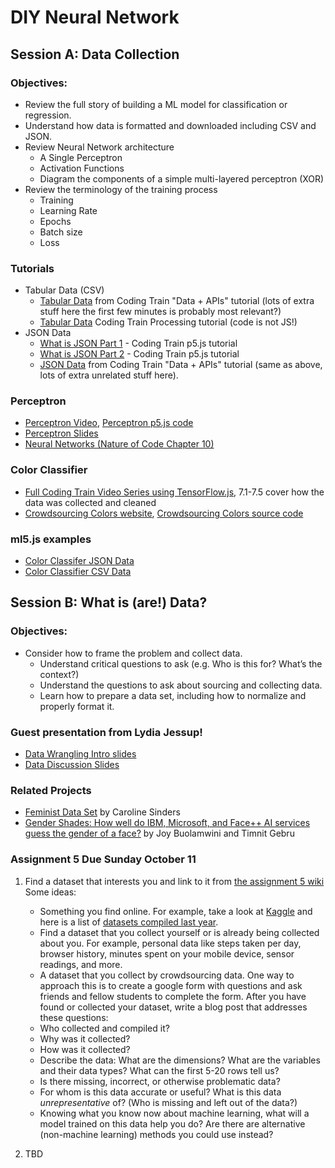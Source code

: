 # DIY Neural Network

## Session A: Data Collection

### Objectives:
* Review the full story of building a ML model for classification or regression.
* Understand how data is formatted and downloaded including CSV and JSON.
* Review Neural Network architecture
    * A Single Perceptron
    * Activation Functions
    * Diagram the components of a simple multi-layered perceptron (XOR)
* Review the terminology of the training process
    * Training
    * Learning Rate
    * Epochs
    * Batch size
    * Loss

### Tutorials
* Tabular Data (CSV)
   * [Tabular Data](https://youtu.be/RfMkdvN-23o) from Coding Train "Data + APIs" tutorial (lots of extra stuff here the first few minutes is probably most relevant?)
   * [Tabular Data](https://youtu.be/woaR-CJEwqc) Coding Train Processing tutorial (code is not JS!)
* JSON Data
   * [What is JSON Part 1](https://youtu.be/_NFkzw6oFtQ) - Coding Train p5.js tutorial
   * [What is JSON Part 2](https://youtu.be/118sDpLOClw) - Coding Train p5.js tutorial
   * [JSON Data](https://youtu.be/uxf0--uiX0I) from Coding Train "Data + APIs" tutorial (same as above, lots of extra unrelated stuff here).

### Perceptron
* [Perceptron Video](https://youtu.be/ntKn5TPHHAk), [Perceptron p5.js code](https://editor.p5js.org/natureofcode/sketches/HkJ0cRmux)
* [Perceptron Slides](https://drive.google.com/file/d/1io05Uzpb9BclWzXyvB6wEj_Zu4uI_hOX/view?usp=sharing)
* [Neural Networks (Nature of Code Chapter 10)](http://natureofcode.com/book/chapter-10-neural-networks/)

### Color Classifier
* [Full Coding Train Video Series using TensorFlow.js](https://youtu.be/y59-frfKR58?list=PLRqwX-V7Uu6bmMRCIoTi72aNWHo7epX4L), 7.1-7.5 cover how the data was collected and cleaned
* [Crowdsourcing Colors website](https://codingtrain.github.io/CrowdSourceColorData/index.html), [Crowdsourcing Colors source code](https://github.com/CodingTrain/CrowdSourceColorData)

### ml5.js examples
* [Color Classifer JSON Data](https://editor.p5js.org/ima_ml/sketches/WOLz4pub3)
* [Color Classifier CSV Data](https://editor.p5js.org/ima_ml/sketches/8eskYqyhA)

## Session B: What is (are!) Data?

### Objectives:
* Consider how to frame the problem and collect data.
    * Understand critical questions to ask (e.g. Who is this for? What’s the context?)
    * Understand the questions to ask about sourcing and collecting data.
    * Learn how to prepare a data set, including how to normalize and properly format it.

### Guest presentation from Lydia Jessup!
* [Data Wrangling Intro slides](https://docs.google.com/presentation/d/1dPB75F-BEjhtHour7_b7b4UidKQ6vGIAOibvUlgg4EA/edit)
* [Data Discussion Slides](https://docs.google.com/presentation/d/12X2pyI_PlnYxQmRVNIC58_ExsjObkjFOx-XTmQe2vQg/edit#slide=id.g9e5bd34682_0_120)

### Related Projects
* [Feminist Data Set](https://carolinesinders.com/feminist-data-set/) by Caroline Sinders
* [Gender Shades: How well do IBM, Microsoft, and Face++ AI services guess the gender of a face?](http://gendershades.org/) by Joy Buolamwini and Timnit Gebru

### Assignment 5 Due Sunday October 11

1. Find a dataset that interests you and link to it from [the assignment 5 wiki](https://github.com/ml5js/Intro-ML-Arts-IMA-F20/wiki/Assignment-5#for-wednesday-oct-7-complete-step-1-of-weeks-assignment) Some ideas:
    * Something you find online. For example, take a look at [Kaggle](https://www.kaggle.com/) and here is a list of [datasets compiled last year](https://github.com/ml5js/Intro-ML-Arts-IMA/wiki/Datasets).
    * Find a dataset that you collect yourself or is already being collected about you. For example, personal data like steps taken per day, browser history, minutes spent on your mobile device, sensor readings, and more.
    * A dataset that you collect by crowdsourcing data. One way to approach this is to create a google form with questions and ask friends and fellow students to complete the form.
After you have found or collected your dataset, write a blog post that addresses these questions:
    * Who collected and compiled it?
    * Why was it collected?
    * How was it collected?
    * Describe the data: What are the dimensions? What are the variables and their data types? What can the first 5-20 rows tell us?
    * Is there missing, incorrect, or otherwise problematic data?
    * For whom is this data accurate or useful? What is this data *unrepresentative* of? (Who is missing and left out of the data?)
    * Knowing what you know now about machine learning, what will a model trained on this data help you do? Are there are alternative (non-machine learning) methods you could use instead?
    
2. TBD

